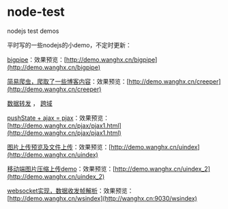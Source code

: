 # node-test
nodejs test demos

平时写的一些nodejs的小demo，不定时更新：

[bigpipe](https://github.com/whxaxes/node-test/tree/master/server/bigpipe)：效果预览：[http://demo.wanghx.cn/bigpipe](http://demo.wanghx.cn/bigpipe)

[简易爬虫，爬取了一些博客内容](https://github.com/whxaxes/node-test/tree/master/server/creeper)：效果预览：[http://demo.wanghx.cn/creeper](http://demo.wanghx.cn/creeper)

[数据转发](https://github.com/whxaxes/node-test/tree/master/server/transdata) ， [跨域](https://github.com/whxaxes/node-test/tree/master/server/crossorigin)

[pushState + ajax = pjax](https://github.com/whxaxes/node-test/tree/master/server/pjax)：效果预览：[http://demo.wanghx.cn/pjax/pjax1.html](http://demo.wanghx.cn/pjax/pjax1.html)

[图片上传预览及文件上传](https://github.com/whxaxes/node-test/tree/master/server/upload)：效果预览：[http://demo.wanghx.cn/uindex](http://demo.wanghx.cn/uindex)

[移动端图片压缩上传demo](https://github.com/whxaxes/node-test/tree/master/server/upload/index_2.html)：效果预览：[http://demo.wanghx.cn/uindex_2](http://demo.wanghx.cn/uindex_2)

[websocket实现，数据收发帧解析](https://github.com/whxaxes/node-test/tree/master/server/websocket)：效果预览：[http://demo.wanghx.cn/wsindex](http://wanghx.cn:9030/wsindex)
